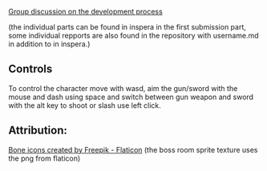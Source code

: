 <a href="https://github.com/Lugas7/BlastCore/blob/main/gameprog.md" title="group discussion">Group discussion on the development process</a>

(the individual parts can be found in inspera in the first submission part, some individual repports are also found in the repository with username.md in addition to in inspera.)

## Controls
To control the character move with wasd, aim the gun/sword with the mouse and dash using space and switch between gun weapon and sword with the alt key to shoot or slash use left click.


## Attribution:
<a href="https://www.flaticon.com/free-icons/bone" title="bone icons">Bone icons created by Freepik - Flaticon</a> (the boss room sprite texture uses the png from flaticon)
